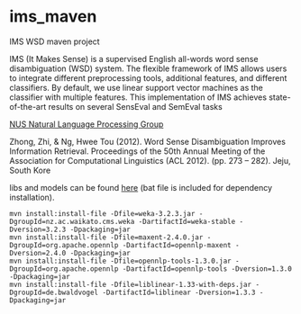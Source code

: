 # ims_maven
IMS WSD maven project

IMS (It Makes Sense) is a supervised English all-words word sense disambiguation (WSD) system. The flexible framework of IMS allows users to integrate different preprocessing tools, additional features, and different classifiers. By default, we use linear support vector machines as the classifier with multiple features. This implementation of IMS achieves state-of-the-art results on several SensEval and SemEval tasks

[NUS Natural Language Processing Group](http://www.comp.nus.edu.sg/~nlp/home.html)

Zhong, Zhi, & Ng, Hwee Tou (2012). Word Sense Disambiguation Improves Information Retrieval. Proceedings of the 50th Annual Meeting of the Association for Computational Linguistics (ACL 2012). (pp. 273 – 282). Jeju, South Kore

libs and models can be found [here](http://www.comp.nus.edu.sg/~nlp/software.html
) (bat file is included for dependency installation).

    mvn install:install-file -Dfile=weka-3.2.3.jar -DgroupId=nz.ac.waikato.cms.weka -DartifactId=weka-stable -Dversion=3.2.3 -Dpackaging=jar 
    mvn install:install-file -Dfile=maxent-2.4.0.jar -DgroupId=org.apache.opennlp -DartifactId=opennlp-maxent -Dversion=2.4.0 -Dpackaging=jar
    mvn install:install-file -Dfile=opennlp-tools-1.3.0.jar -DgroupId=org.apache.opennlp -DartifactId=opennlp-tools -Dversion=1.3.0 -Dpackaging=jar
    mvn install:install-file -Dfile=liblinear-1.33-with-deps.jar -DgroupId=de.bwaldvogel -DartifactId=liblinear -Dversion=1.3.3 -Dpackaging=jar
